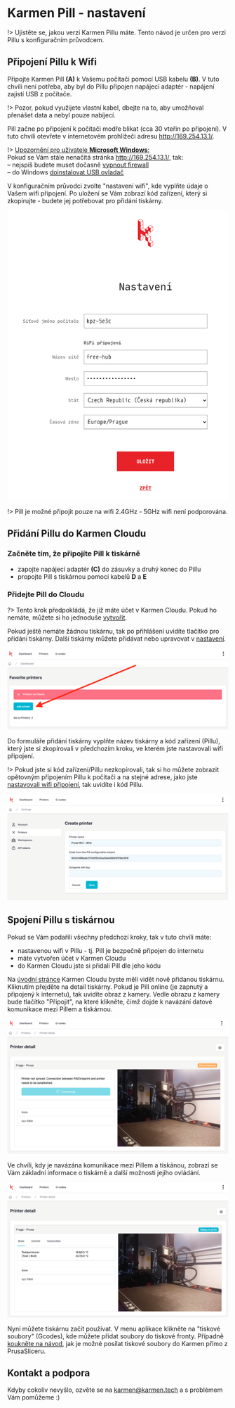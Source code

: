 # Karmen Pill - nastavení

!> Ujistěte se, jakou verzi Karmen Pillu máte. Tento návod je určen pro verzi Pillu s konfiguračním průvodcem.

## Připojení Pillu k Wifi

Připojte Karmen Pill **(A)** k Vašemu počítači pomocí USB kabelu **(B)**. V tuto chvíli není potřeba, aby byl do Pillu připojen napájecí adaptér - napájení zajistí USB z počítače.

!> Pozor, pokud využijete vlastní kabel, dbejte na to, aby umožňoval přenášet data a nebyl pouze nabíjecí.

Pill začne po připojení k počítači modře blikat (cca 30 vteřin po připojení). V tuto chvíli otevřete v internetovém prohlížeči adresu http://169.254.13.1/.

!> <u>Upozornění pro uživatele **Microsoft Windows**:</u><br>
Pokud se Vám stále nenačítá stránka http://169.254.13.1/, tak:<br>
&#8211; nejspíš budete muset dočasně [vypnout firewall](firewall.md)<br>
&#8211; do Windows [doinstalovat USB ovladač](windows.md)

V konfiguračním průvodci zvolte "nastavení wifi", kde vyplňte údaje o Vašem wifi připojení. Po uložení se Vám zobrazí kód zařízení, který si zkopírujte - budete jej potřebovat pro přidání tiskárny.

<borderedImage>![Pill Wifi Wizard](_media/wizzard-wifi-settings.png ":size=300x300")</borderedImage>

!> Pill je možné připojit pouze na wifi 2.4GHz - 5GHz wifi není podporována.

## Přidání Pillu do Karmen Cloudu

### Začněte tím, že připojíte Pill k tiskárně

- zapojte napájecí adaptér **(C)** do zásuvky a druhý konec do Pillu
- propojte Pill s tiskárnou pomocí kabelů **D** a **E**

### Přidejte Pill do Cloudu

?> Tento krok předpokládá, že již máte účet v Karmen Cloudu. Pokud ho nemáte, můžete si ho jednoduše [vytvořit](https://next.karmen.tech/registration/).

Pokud ještě nemáte žádnou tiskárnu, tak po přihlášení uvidíte tlačítko pro přidání tiskárny. Další tiskárny můžete přidávat nebo upravovat v [nastavení](https://next.karmen.tech/settings/printers).

<borderedImage>![Pill Wifi Wizard](_media/cloud-add-first-printer.png ":size=800x300")</borderedImage>

Do formuláře přidání tiskárny vyplňte název tiskárny a kód zařízení (Pillu), který jste si zkopírovali v předchozím kroku, ve kterém jste nastavovali wifi připojení.

!> Pokud jste si kód zařízení/Pillu nezkopírovali, tak si ho můžete zobrazit opětovným připojením Pillu k počítači a na stejné adrese, jako jste [nastavovali wifi připojení](karmen-pill-zaciname?id=připojení-pillu-k-wifi), tak uvidíte i kód Pillu.

<borderedImage>![Pill Wifi Wizard](_media/cloud-create-printer.png ":size=800x300")</borderedImage>

## Spojení Pillu s tiskárnou

Pokud se Vám podařili všechny předchozí kroky, tak v tuto chvíli máte:

- nastavenou wifi v Pillu - tj. Pill je bezpečně připojen do internetu
- máte vytvořen účet v Karmen Cloudu
- do Karmen Cloudu jste si přidali Pill dle jeho kódu

Na [úvodní stránce](https://next.karmen.tech/) Karmen Cloudu byste měli vidět nově přidanou tiskárnu. Kliknutím přejděte na detail tiskárny. Pokud je Pill online (je zapnutý a připojený k internetu), tak uvidíte obraz z kamery. Vedle obrazu z kamery bude tlačítko "Připojit", na které klikněte, čímž dojde k navázání datové komunikace mezi Pillem a tiskárnou.

<borderedImage>![Karmn Cloud - připojení k tiskárně](_media/cloud-connect-printer.png ":size=800x300")</borderedImage>

Ve chvíli, kdy je navázána komunikace mezi Pillem a tiskánou, zobrazí se Vám základní informace o tiskárně a další možnosti jejího ovládání.

<borderedImage>![Karmn Cloud - tiskárna připojena](_media/cloud-printer-connected.png ":size=800x300")</borderedImage>

Nyní můžete tiskárnu začít používat. V menu aplikace klikněte na "tiskové soubory" (Gcodes), kde můžete přidat soubory do tiskové fronty. Případně [koukněte na návod](prusaslicer-gcode-upload), jak je možné posílat tiskové soubory do Karmen přímo z PrusaSliceru.

## Kontakt a podpora

Kdyby cokoliv nevyšlo, ozvěte se na karmen@karmen.tech a s problémem Vám pomůžeme :)
